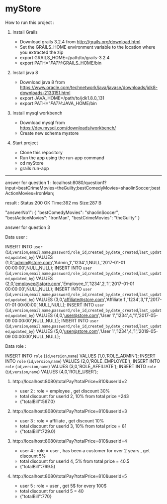 # myStore

How to run this project :

1. Install Grails
   - Download grails 3.2.4 from http://grails.org/download.html
   - Set the GRAILS_HOME environment variable to the location where you extracted the zip
   - export GRAILS_HOME=/path/to/grails-3.2.4
   - export PATH="$PATH:$GRAILS_HOME/bin

2. Install java 8
   - Download java 8 from https://www.oracle.com/technetwork/java/javase/downloads/jdk8-downloads-2133151.html
   - export JAVA_HOME=/path/to/jdk1.8.0_131
   - export PATH="$PATH:$JAVA_HOME/bin

3. Install mysql workbench
   - Download mysql from https://dev.mysql.com/downloads/workbench/
   - Create new schema mystore

4. Start project 
   - Clone this repository
   - Run the app using the run-app command
   - cd myStore
   - grails run-app

-------------------------------------

answer for question 1 : localhost:8080/question1?input=bestCrimeMovies=theGuilty;bestComedyMovies=shaolinSoccer;bestActionMovies=IronMan;

result : 
Status:200 OK
Time:392 ms
Size:287 B

"answerNo1": {
        "bestComedyMovies": "shaolinSoccer",
        "bestActionMovies": "IronMan",
        "bestCrimeMovies": "theGuilty"
}

answer for question 3

Data user :

INSERT INTO `user` (`id`,`version`,`email`,`name`,`password`,`role_id`,`created_by`,`date_created`,`last_updated`,`updated_by`) VALUES (1,0,'admin@store.com','Admin_1','1234',1,NULL,'2017-01-01 00:00:00',NULL,NULL);
INSERT INTO `user` (`id`,`version`,`email`,`name`,`password`,`role_id`,`created_by`,`date_created`,`last_updated`,`updated_by`) VALUES (2,0,'employee@store.com','Employee_1','1234',2,'1','2017-01-01 00:00:00',NULL,NULL);
INSERT INTO `user` (`id`,`version`,`email`,`name`,`password`,`role_id`,`created_by`,`date_created`,`last_updated`,`updated_by`) VALUES (3,0,'affiliate@store.com','Affiliate 1','1234',3,'1','2017-01-01 00:00:00',NULL,NULL);
INSERT INTO `user` (`id`,`version`,`email`,`name`,`password`,`role_id`,`created_by`,`date_created`,`last_updated`,`updated_by`) VALUES (4,0,'user@store.com','User 1','1234',4,'1','2017-05-09 00:00:00',NULL,NULL);
INSERT INTO `user` (`id`,`version`,`email`,`name`,`password`,`role_id`,`created_by`,`date_created`,`last_updated`,`updated_by`) VALUES (5,0,'user@store.com','User 1','1234',4,'1','2019-05-09 00:00:00',NULL,NULL);


Data role :

INSERT INTO `role` (`id`,`version`,`name`) VALUES (1,0,'ROLE_ADMIN');
INSERT INTO `role` (`id`,`version`,`name`) VALUES (2,0,'ROLE_EMPLOYEE');
INSERT INTO `role` (`id`,`version`,`name`) VALUES (3,0,'ROLE_AFFILIATE');
INSERT INTO `role` (`id`,`version`,`name`) VALUES (4,0,'ROLE_USER');

1. http://localhost:8080/totalPay?totalPrice=810&userId=2
    - user 2 : role = employee , get discount 30%
    - total discount for userId 2, 10% from total price =243
    - {"totalBill":567.0}

2. http://localhost:8080/totalPay?totalPrice=810&userId=3
    - user 3 : role = affiliate , get discount 10%
    - total discount for userId 3, 10% from total price = 81
    - {"totalBill":729.0}
    
3. http://localhost:8080/totalPay?totalPrice=810&userId=4
    - user 4 : role = user , has been a customer for over 2 years , get discount 5%
    - total discount for userId 4, 5% from total price = 40.5
    - {"totalBill":769.5}
    
4. http://localhost:8080/totalPay?totalPrice=810&userId=5
    - user 5 : role = user , get 5$ for every 100$
    - total discount for userId 5 = 40
    - {"totalBill":770}

